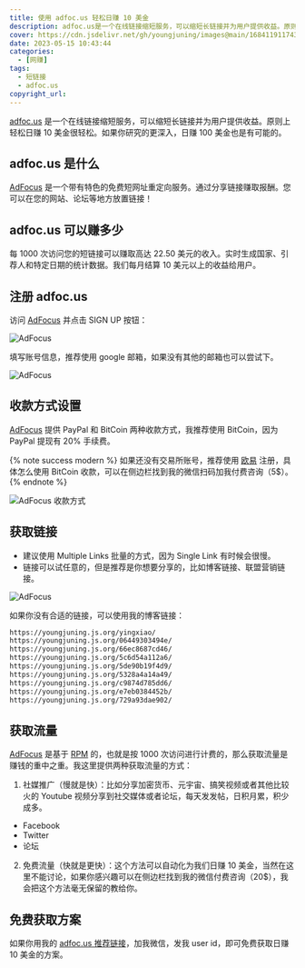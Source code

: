 ```yaml
---
title: 使用 adfoc.us 轻松日赚 10 美金
description: adfoc.us是一个在线链接缩短服务，可以缩短长链接并为用户提供收益。原则上轻松日赚 10 美金很轻松
cover: https://cdn.jsdelivr.net/gh/youngjuning/images@main/1684119117438.png
date: 2023-05-15 10:43:44
categories:
  - [网赚]
tags:
  - 短链接
  - adfoc.us
copyright_url:
---
```


[adfoc.us](http://adfoc.us/?refid=811429) 是一个在线链接缩短服务，可以缩短长链接并为用户提供收益。原则上轻松日赚 10 美金很轻松。如果你研究的更深入，日赚 100 美金也是有可能的。

<ins class="adsbygoogle" style="display:block; text-align:center;"  data-ad-layout="in-article" data-ad-format="fluid" data-ad-client="ca-pub-7962287588031867" data-ad-slot="2542544532"></ins><script> (adsbygoogle = window.adsbygoogle || []).push({});</script>

## adfoc.us 是什么

[AdFocus](http://adfoc.us/?refid=811429) 是一个带有特色的免费短网址重定向服务。通过分享链接赚取报酬。您可以在您的网站、论坛等地方放置链接！

## adfoc.us 可以赚多少

每 1000 次访问您的短链接可以赚取高达 22.50 美元的收入。实时生成国家、引荐人和特定日期的统计数据。我们每月结算 10 美元以上的收益给用户。

## 注册 adfoc.us

访问 [AdFocus](http://adfoc.us/?refid=811429) 并点击 SIGN UP 按钮：

![AdFocus](https://cdn.jsdelivr.net/gh/youngjuning/images@main/1684119336266.png)

填写账号信息，推荐使用 google 邮箱，如果没有其他的邮箱也可以尝试下。

![AdFocus](https://cdn.jsdelivr.net/gh/youngjuning/images@main/1684119381546.png)

## 收款方式设置

[AdFocus](http://adfoc.us/?refid=811429) 提供 PayPal 和 BitCoin 两种收款方式，我推荐使用 BitCoin，因为 PayPal 提现有 20% 手续费。

{% note success modern %}
如果还没有交易所账号，推荐使用 [欧易](https://cnouyi.careers/join/12735795) 注册，具体怎么使用 BitCoin 收款，可以在侧边栏找到我的微信扫码加我付费咨询（5$）。
{% endnote %}

![AdFocus 收款方式](https://cdn.jsdelivr.net/gh/youngjuning/images@main/1684119728484.png)

## 获取链接

- 建议使用 Multiple Links 批量的方式，因为 Single Link 有时候会很慢。
- 链接可以试任意的，但是推荐是你想要分享的，比如博客链接、联盟营销链接。

![AdFocus](https://cdn.jsdelivr.net/gh/youngjuning/images@main/1684120238509.png)

如果你没有合适的链接，可以使用我的博客链接：

```txt
https://youngjuning.js.org/yingxiao/
https://youngjuning.js.org/06449303494e/
https://youngjuning.js.org/66ec8687cd46/
https://youngjuning.js.org/5c6d54a112a6/
https://youngjuning.js.org/5de90b19f4d9/
https://youngjuning.js.org/5328a4a14a49/
https://youngjuning.js.org/c9874d785dd6/
https://youngjuning.js.org/e7eb0384452b/
https://youngjuning.js.org/729a93dae902/
```

## 获取流量

[AdFocus](http://adfoc.us/?refid=811429) 是基于 [RPM](https://adfoc.us/81142995588438) 的，也就是按 1000 次访问进行计费的，那么获取流量是赚钱的重中之重。我这里提供两种获取流量的方式：

1. 社媒推广（慢就是快）：比如分享加密货币、元宇宙、搞笑视频或者其他比较火的 Youtube 视频分享到社交媒体或者论坛，每天发发帖，日积月累，积少成多。
  - Facebook
  - Twitter
  - 论坛
2. 免费流量（快就是更快）：这个方法可以自动化为我们日赚 10 美金，当然在这里不能讨论，如果你感兴趣可以在侧边栏找到我的微信付费咨询（20$），我会把这个方法毫无保留的教给你。

## 免费获取方案

如果你用我的 [adfoc.us 推荐链接](http://adfoc.us/?refid=811429)，加我微信，发我 user id，即可免费获取日赚 10 美金的方案。

